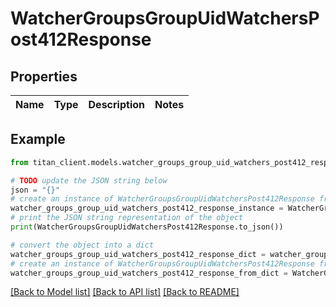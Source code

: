 # WatcherGroupsGroupUidWatchersPost412Response


## Properties

Name | Type | Description | Notes
------------ | ------------- | ------------- | -------------

## Example

```python
from titan_client.models.watcher_groups_group_uid_watchers_post412_response import WatcherGroupsGroupUidWatchersPost412Response

# TODO update the JSON string below
json = "{}"
# create an instance of WatcherGroupsGroupUidWatchersPost412Response from a JSON string
watcher_groups_group_uid_watchers_post412_response_instance = WatcherGroupsGroupUidWatchersPost412Response.from_json(json)
# print the JSON string representation of the object
print(WatcherGroupsGroupUidWatchersPost412Response.to_json())

# convert the object into a dict
watcher_groups_group_uid_watchers_post412_response_dict = watcher_groups_group_uid_watchers_post412_response_instance.to_dict()
# create an instance of WatcherGroupsGroupUidWatchersPost412Response from a dict
watcher_groups_group_uid_watchers_post412_response_from_dict = WatcherGroupsGroupUidWatchersPost412Response.from_dict(watcher_groups_group_uid_watchers_post412_response_dict)
```
[[Back to Model list]](../README.md#documentation-for-models) [[Back to API list]](../README.md#documentation-for-api-endpoints) [[Back to README]](../README.md)


